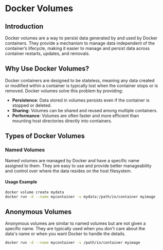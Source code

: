 
# Docker Volumes

## Introduction

Docker volumes are a way to persist data generated by and used by Docker containers. They provide a mechanism to manage data independent of the container’s lifecycle, making it easier to manage and persist data across container restarts, updates, and removals.

## Why Use Docker Volumes?

Docker containers are designed to be stateless, meaning any data created or modified within a container is typically lost when the container stops or is removed. Docker volumes solve this problem by providing:

- **Persistence**: Data stored in volumes persists even if the container is stopped or deleted.
- **Sharing**: Volumes can be shared and reused among multiple containers.
- **Performance**: Volumes are often faster and more efficient than mounting host directories directly into containers.

## Types of Docker Volumes

### Named Volumes

Named volumes are managed by Docker and have a specific name assigned to them. They are easy to use and provide better manageability and control over where the data resides on the host filesystem.

#### Usage Example

  ```bash
  docker volume create mydata
  docker run -d --name mycontainer -v mydata:/path/in/container myimage
  ```
## Anonymous Volumes
Anonymous volumes are similar to named volumes but are not given a specific name. They are typically used when you don't care about the data's name or when you want Docker to handle the details.
 ```bash
docker run -d --name mycontainer -v /path/in/container myimage





